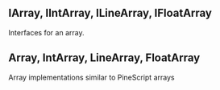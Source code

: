 ## IArray, IIntArray, ILineArray, IFloatArray

Interfaces for an array.

## Array, IntArray, LineArray, FloatArray

Array implementations similar to PineScript arrays